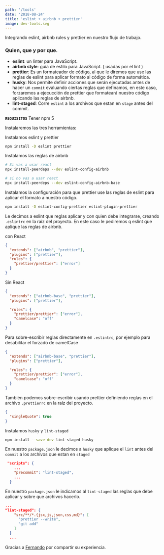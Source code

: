 ```yaml
---
path: '/tools'
date: '2018-08-24'
title: 'eslint + airbnb + prettier'
image: dev-tools.svg
---
```


Integrando eslint, airbnb rules y prettier en nuestro flujo de trabajo.

### Quien, que y por que.

* **eslint**: un linter para JavaScript.
* **airbnb style**: guía de estilo para JavaScript. ( usadas por el lint )
* **prettier**: Es un formateador de código, al que le diremos que use las reglas de eslint para aplicar formato al código de forma automática.
* **husky**: Nos permite definir acciones que serán ejecutadas antes de hacer un `commit` evaluando ciertas reglas que definamos, en este caso, forzaremos a ejecucción de prettier que formateará nuestro código aplicando las reglas de airbnb.
* **lint-staged**: Corre `eslint` a los archivos que estan en `stage` antes del commit.

**`REQUISITOS`** Tener npm 5

Instalaremos las tres herramientas:

Instalamos eslint y prettier

```bash
npm install -D eslint prettier
```

Instalamos las reglas de airbnb

```bash
# Si vas a usar react
npx install-peerdeps --dev eslint-config-airbnb

# si no vas a usar react
npx install-peerdeps --dev eslint-config-airbnb-base
```

Instalamos la configuración para que prettier use las reglas de eslint para aplicar el formato a nuestro código.

```bash
npm install -D eslint-config-prettier eslint-plugin-prettier
```

Le decimos a eslint que reglas aplicar y con quien debe integrarse, creando `.eslintrc` en la raiz del proyecto. En este caso le pediremos q eslint que aplique las reglas de airbnb.

con React

```json
{
  "extends": ["airbnb", "prettier"],
  "plugins": ["prettier"],
  "rules": {
    "prettier/prettier": ["error"]
  }
}
```

Sin React

```json
{
  "extends": ["airbnb-base", "prettier"],
  "plugins": ["prettier"],

  "rules": {
    "prettier/prettier": ["error"],
    "camelcase": "off"
  }
}
```

Para sobre-escribir reglas directamente en `.eslintrc`, por ejemplo para desabilitar el forzado de camelCase

```json
{
  "extends": ["airbnb-base", "prettier"],
  "plugins": ["prettier"],

  "rules": {
    "prettier/prettier": ["error"],
    "camelcase": "off"
  }
}
```

También podemos sobre-escribir usando prettier definiendo reglas en el archivo `.prettierrc` en la raíz del proyecto.

```json
{
  "singleQuote": true
}
```

Instalamos `husky` y `lint-staged`

```bash
npm install --save-dev lint-staged husky
```

En nuestro `package.json` le decimos a `husky` que aplique el `lint` antes del `commit` a los archivos que estan en `staged`

```json
 "scripts": {
    ...
    "precommit": "lint-staged",
    ...
  }
```

En nuestro `package.json` le indicamos al `lint-staged` las reglas que debe aplicar y sobre que archivos hacerlo.

```json
...
"lint-staged": {
    "src/**/*.{jsx,js,json,css,md}": [
      "prettier --write",
      "git add"
    ]
  }
  ...
```

Gracias a [Fernando](https://twitter.com/xabadu) por compartir su experiencia.
